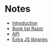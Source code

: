 Notes
=====

- [Introduction](Intro.md)
- [Book list Razor](BookListRazor.md)
- [API](Api.md)
- [Extra JS libraries](ExtraJs.md)
[]()